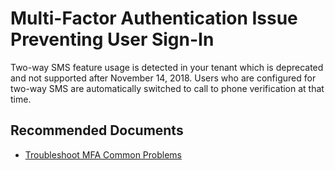 <properties
    pageTitle="Multi-Factor Authentication - Two way SMS message preventing user sign-in"
    description="Multi-Factor Authentication - Two way SMS message preventing user sign-in"
    infoBubbleText="See details on the right"
    service="microsoft.activedirectory"
    resource=""
    authors="arupela"
    ms.author="arupela"
    displayOrder="1"
    articleId="MFA_TwoWay_SMS_Usage"
	  diagnosticScenario="MFA"
    selfHelpType="diagnostics"
    supportTopicIds=""
    resourceTags=""
    productPesIds=""
    cloudEnvironments="public"
/>

# Multi-Factor Authentication Issue Preventing User Sign-In

<!--issueDescription-->

Two-way SMS feature usage is detected in your tenant which is deprecated and not supported after November 14, 2018. Users who are configured for two-way SMS are automatically switched to call to phone verification at that time.

<!--/issueDescription-->

## **Recommended Documents**

- [Troubleshoot MFA Common Problems](https://docs.microsoft.com/azure/active-directory/user-help/multi-factor-authentication-end-user-troubleshoot)
